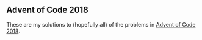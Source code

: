 ## Advent of Code 2018

These are my solutions to (hopefully all) of the problems in [Advent of Code 2018](https://adventofcode.com/2018).
